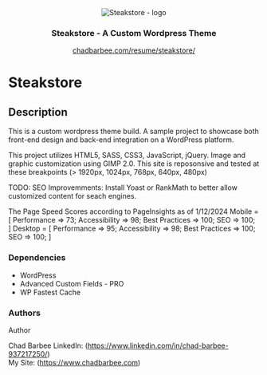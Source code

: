 <div align="center">
    <div>
        <img src="https://chadbarbee.com/resume/steakstore/wp-content/themes/steakstore/assets/img/logo.webp" alt="Steakstore - logo" title="Steakstore - logo">
    </div>

  <h3 align="center">Steakstore - A Custom Wordpress Theme</h3>

  <p align="center">
    <a href="https://chadbarbee.com/resume/steakstore/">chadbarbee.com/resume/steakstore/</a>
  </p>

</div>


# Steakstore

## Description

This is a custom wordpress theme build. A sample project to showcase both front-end design and back-end integration on a WordPress platform.

This project utilizes HTML5, SASS, CSS3, JavaScript, jQuery. Image and graphic customization using GIMP 2.0. This site is reposonsive and tested at these breakpoints (> 1920px, 1024px, 768px, 640px, 480px)

TODO: SEO Improvemments: Install Yoast or RankMath to better allow customized content for seach engines.

The Page Speed Scores according to PageInsights as of 1/12/2024
Mobile = [ Performance => 73; Accessibility => 98; Best Practices => 100; SEO => 100; ]
Desktop = [ Performance => 95; Accessibility => 98; Best Practices => 100; SEO => 100; ]

### Dependencies

* WordPress
* Advanced Custom Fields - PRO
* WP Fastest Cache

### Authors

Author

Chad Barbee
LinkedIn: (https://www.linkedin.com/in/chad-barbee-937217250/)<br />
My Site: (https://www.chadbarbee.com)